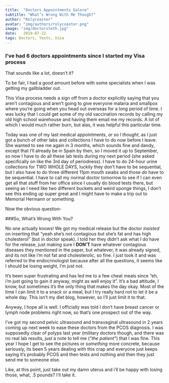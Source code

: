 ```yaml
---
title:  "Doctors Appointments Galore"
subtitle: "What’s Wrong With Me Though?"
author: "Rolycoaster"
avatar: "img/authors/rolycoaster.png"
image: "img/doctorsteth.jpg"
date:   2019-07-22
tags: Doctors, Tests, Visa
---
```


### I’ve had 6 doctors appointments since I started my Visa process

That sounds like a lot, doesn’t it? 

To be fair, I had a good amount before with some specialists when I was getting my gallbladder out. 

This Visa process needs a sign off from a doctor explicitly saying that you aren’t contagious and aren’t going to give everyone
malaria and smallpox where you’re going when you head out overseas for a long period of time. I was lucky that I could get some of
my old vaccination records by calling my old high school warehouse and having them email me my records. A lot of which I would much 
rather burn, but alas, it was helpful this particular time. 

Today was one of my last medical appointments, *or so I thought*, as I just got a bunch of other labs and collections I have to do now before I leave. She wanted to see me again in 3 months, which sounds fine and dandy, except that I’ll already be in Spain by then, so I moved it up to September, so now I have to do all these lab tests during my next period (she asked specifically on like the 3rd day of periodness). I have to do 24-hour urine collections for TWO WHOLE DAYS, luckily they don’t have to be sequential, but I also have to do three different 11pm mouth swabs and those *do* have to be sequential. I have to call my normal doctor tomorrow to see if I can even get all that stuff from her office since I usually do blood tests there, but seeing as I need like two different buckets and weird sponge things, I don’t see this ending up super great and I might have to make a trip out to Memorial Hermann or something. 

Now the obvious question-

###So, What’s Wrong With You?

No one actually knows! We got my medical release but the doctor *insisted* on inserting that “yeah she’s not contagious but she’s fat and has high cholesterol” (but in doctor speak). I told her they didn’t ask what I do have for the release, just making sure I **DON’T** have whatever contagious diseases they mentioned in the paper, but whatever, it was already signed, and its not like i’m not fat and cholesterolic, so fine. I just took it and was referred to the endocrinologist because after all the questions, it seems like I should be losing weight, I’m just not.

It’s been super frustrating and has led me to a few cheat meals since “eh, i’m just going to gain it anyway, might as well enjoy it”. It’s a bad attitude, I know, but sometimes it’s the only thing that makes the day okay. Most of the time I can limit it to a snack or a meal, but I try really hard not to let it be a whole day. This isn’t my diet blog, however, so I’ll just limit it to that.

Anyway, I hope all is well. I officially was told I don’t have breast cancer or lymph node problems right now, so that’s one prospect out of the way. 

I’ve got my second pelvic ultrasound and transvaginal ultrasound in 2 years coming up next week to ease these doctors from the PCOS diagnosis. I was supposedly clear of polyps last year (military doctors though, and there was no real lab results, just a note to tell me (*”the patient”*) that I was fine. This year I hope I get to see the pictures or *something* more concrete, because seriously, its been 5 years dealing with this crap and everyone just keeps saying it’s probably PCOS and then tests and nothing and then they just send me to someone else. 

Like, at this point, just take out my damn uterus and i’ll be happy with losing those, what, .5 pounds? I’ll take it.
